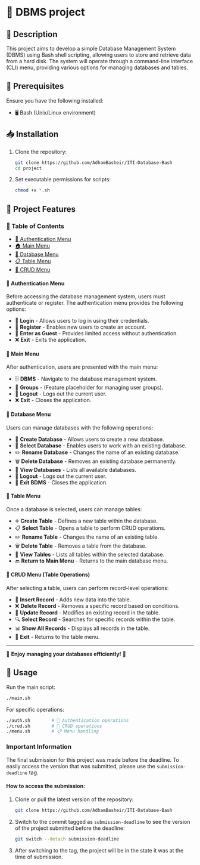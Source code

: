 # 🚀 DBMS project 

## 📌 Description
This project aims to develop a simple Database Management System (DBMS) using Bash shell scripting, allowing users to store and retrieve data from a hard disk. The system will operate through a command-line interface (CLI) menu, providing various options for managing databases and tables.

## 🔧 Prerequisites
Ensure you have the following installed:
- 🖥️ Bash (Unix/Linux environment)

## 📥 Installation
1. Clone the repository:
   ```bash
   git clone https://github.com/AdhamBasheir/ITI-Database-Bash
   cd project
   ```
2. Set executable permissions for scripts:
   ```bash
   chmod +x *.sh
   ```

## 📌 Project Features

### 📖 Table of Contents
- [🔑 Authentication Menu](#-authentication-menu)
- [🏠 Main Menu](#-main-menu)
- [📂 Database Menu](#-database-menu)
- [📋 Table Menu](#-table-menu)
- [📝 CRUD Menu](#-crud-menu)


#### 🔹 **Authentication Menu**
Before accessing the database management system, users must authenticate or register. The authentication menu provides the following options:

- 🔑 **Login** - Allows users to log in using their credentials.
- 📝 **Register** - Enables new users to create an account.
- 👤 **Enter as Guest** - Provides limited access without authentication.
- ❌ **Exit** - Exits the application.

#### 🔹 **Main Menu**
After authentication, users are presented with the main menu:

- 🗄️ **DBMS** - Navigate to the database management system.
- 👥 **Groups** - (Feature placeholder for managing user groups).
- 🔄 **Logout** - Logs out the current user.
- ❌ **Exit** - Closes the application.

#### 🔹 **Database Menu**
Users can manage databases with the following operations:

- 📁 **Create Database** - Allows users to create a new database.
- 📂 **Select Database** - Enables users to work with an existing database.
- ✏️ **Rename Database** - Changes the name of an existing database.
- 🗑️ **Delete Database** - Removes an existing database permanently.
- 📜 **View Databases** - Lists all available databases.
- 🔄 **Logout** - Logs out the current user.
- 🚪 **Exit BDMS** - Closes the application.

#### 🔹 **Table Menu**
Once a database is selected, users can manage tables:

- ➕ **Create Table** - Defines a new table within the database.
- 📋 **Select Table** - Opens a table to perform CRUD operations.
- ✏️ **Rename Table** - Changes the name of an existing table.
- 🗑️ **Delete Table** - Removes a table from the database.
- 📜 **View Tables** - Lists all tables within the selected database.
- 🔙 **Return to Main Menu** - Returns to the main database menu.

#### 🔹 **CRUD Menu (Table Operations)**
After selecting a table, users can perform record-level operations:

- 📝 **Insert Record** - Adds new data into the table.
- ❌ **Delete Record** - Removes a specific record based on conditions.
- 🔄 **Update Record** - Modifies an existing record in the table.
- 🔍 **Select Record** - Searches for specific records within the table.
- 📊 **Show All Records** - Displays all records in the table.
- 🚪 **Exit** - Returns to the table menu.

---

🚀 **Enjoy managing your databases efficiently!** 🎯

## 🚀 Usage
Run the main script:
```bash
./main.sh
```
For specific operations:
```bash
./auth.sh        # 🔐 Authentication operations
./crud.sh        # 📝 CRUD operations
./menu.sh        # 📋 Menu handling
```
### Important Information

The final submission for this project was made before the deadline. To easily access the version that was submitted, please use the `submission-deadline` tag.

#### How to access the submission:

1. Clone or pull the latest version of the repository:
    ```bash
    git clone https://github.com/AdhamBasheir/ITI-Database-Bash
    ```

2. Switch to the commit tagged as `submission-deadline` to see the version of the project submitted before the deadline:
    ```bash
    git switch --detach submission-deadline
    ```

3. After switching to the tag, the project will be in the state it was at the time of submission.


